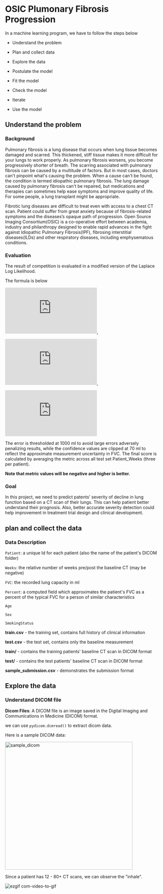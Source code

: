# OSIC Plumonary Fibrosis Progression

In a machine learning program, we have to follow the steps below

* Understand the problem

* Plan and collect data

* Explore the data

* Postulate the model

* Fit the model

* Check the model

* Iterate

* Use the model

## Understand the problem
### Background

Pulmonary fibrosis is a lung disease that occurs when lung tissue becomes damaged and scarred. 
This thickened, stiff tissue makes it more difficult for your lungs to work properly. As pulmonary fibrosis worsens, you become progressively shorter of breath.
The scarring associated with pulmonary fibrosis can be caused by a multitude of factors. 
But in most cases, doctors can't pinpoint what's causing the problem. When a cause can't be found, the condition is termed idiopathic pulmonary fibrosis.
The lung damage caused by pulmonary fibrosis can't be repaired, but medications and therapies can sometimes help ease symptoms and improve quality of life. 
For some people, a lung transplant might be appropriate.


Fibrotic lung diseases are difficult to treat even with access to a chest CT scan. 
Patient could suffer from great anxiety because of fibrosis-related symptoms and the diseases’s opaque path of progression.
Open Source Imaging Consortium(OSIC) is a co-operative effort between academia, 
industry and philanthropy designed to enable rapid advances in the fight against Idiopathic Pulmonary Fibrosis(IPF),
fibrosing interstitial diseases(ILDs) and other respiratory diseases, including emphysematous conditions.

### Evaluation 

The result of competition is evaluated in a modified version of the Laplace Log Likelihood.

The formula is below 

![equation](https://latex.codecogs.com/gif.latex?%5Csigma_%7Bclipped%7D%20%3D%20max%28%5Csigma%2C%2070%29),

![equation](https://latex.codecogs.com/gif.latex?%5CDelta%20%3D%20min%20%28%20%7CFVC_%7Btrue%7D%20-%20FVC_%7Bpredicted%7D%7C%2C%201000%20%29%2C),

![equation](https://latex.codecogs.com/gif.latex?metric%20%3D%20-%20%5Cfrac%7B%5Csqrt%7B2%7D%20%5CDelta%7D%7B%5Csigma_%7Bclipped%7D%7D%20-%20%5Cln%20%28%20%5Csqrt%7B2%7D%20%5Csigma_%7Bclipped%7D%20%29.)

The error is thresholded at 1000 ml to avoid large errors adversely penalizing results,
while the confidence values are clipped at 70 ml to reflect the approximate measurement uncertainty in FVC. 
The final score is calculated by averaging the metric across all test set Patient_Weeks (three per patient). 

**Note that metric values will be negative and higher is better.**

### Goal
In this project, we need to predict patents’ severity of decline in lung function based on a CT scan of their lungs. 
This can help patient better understand their prognosis. 
Also, better accurate severity detection could help improvement in treatment trial design and clinical development. 


## plan and collect the data

### Data Description

`Patient`: a unique Id for each patient (also the name of the patient's DICOM folder)

`Weeks`: the relative number of weeks pre/post the baseline CT (may be negative)

`FVC`: the recorded lung capacity in ml

`Percent`: a computed field which approximates the patient's FVC as a percent of the typical FVC for a person of similar characteristics

`Age`

`Sex`

`SmokingStatus`

**train.csv** - the training set, contains full history of clinical information

**test.csv** - the test set, contains only the baseline measurement

**train/** - contains the training patients' baseline CT scan in DICOM format

**test/** - contains the test patients' baseline CT scan in DICOM format

**sample_submission.csv** - demonstrates the submission format

## Explore the data

### Understand DICOM file

**Dicom Files**: A DICOM file is an image saved in the Digital Imaging and Communications in Medicine (DICOM) format.

we can use `pydicom.dcmread()` to extract dicom data.

Here is a sample DICOM data: 

<img width="416" alt="sample_dicom" src="https://user-images.githubusercontent.com/34506100/91347619-a2cfa900-e7b0-11ea-9ed2-2791c8d092bd.png">

Since a patient has 12 - 80+ CT scans, we can observe the "inhale". 

![ezgif com-video-to-gif](https://user-images.githubusercontent.com/34506100/91349638-96991b00-e7b3-11ea-89cd-8adf70e8684c.gif)


### 

